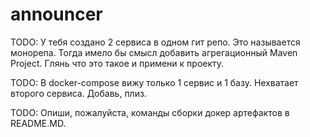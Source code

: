 # announcer


TODO: У тебя создано 2 сервиса в одном гит репо. Это называется монорепа. Тогда имело бы смысл добавить агрегационный Maven Project. Глянь что это такое и примени к проекту.

TODO: В docker-compose вижу только 1 сервис и 1 базу. Нехватает второго сервиса. Добавь, плиз.

TODO: Опиши, пожалуйста, команды сборки докер артефактов в README.MD.

